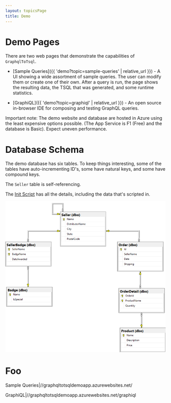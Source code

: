 ```yaml
---
layout: topicsPage
title: Demo
---
```


<div markdown="1">

# Demo Pages

There are two web pages that demonstrate the capabilities of `GraphqlToTsql`.

* [Sample Queries]({{ 'demo?topic=sample-queries' | relative_url }}) - A UI showing
a wide assortment of sample queries. The user can modify them
or create one of their own. After a query is run, the page shows the
resulting data, the TSQL that was generated, and some runtime statistics.

* [GraphiQL]({{ 'demo?topic=graphiql' | relative_url }}) - An open source in-browser IDE
for composing and testing GraphQL queries.

Important note: The demo website and database are hosted in Azure using
the least expensive options possible. (The App Service is F1 (Free) and the database is Basic).
Expect uneven performance.

</div>

<div markdown="1">

# Database Schema

The demo database has six tables. To keep things interesting, some of the tables
have auto-incrementing ID's, some have natural keys, and some have compound keys.

The `Seller` table is self-referencing.

The [Init Script](https://github.com/stevekerrick/GraphqlToTsql/blob/main/src/DemoEntities/DatabaseCreateScript.sql) has all the details, including the data that's scripted in.

![](images/schemaDiagram.png)
</div>

<div markdown="1">

# Foo

Sample Queries|//graphqltotsqldemoapp.azurewebsites.net/

GraphiQL|//graphqltotsqldemoapp.azurewebsites.net/graphiql

</div>
